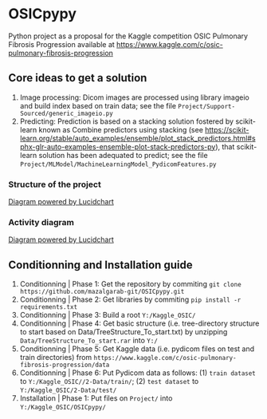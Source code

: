 # OSICpypy
Python project as a proposal for the Kaggle competition OSIC Pulmonary Fibrosis Progression available at https://www.kaggle.com/c/osic-pulmonary-fibrosis-progression

## Core ideas to get a solution

1. Image processing: Dicom images are processed using library imageio and build index based on train data; see the file `Project/Support-Sourced/generic_imageio.py`
2. Predicting: Prediction is based on a stacking solution fostered by scikit-learn known as Combine predictors using stacking (see https://scikit-learn.org/stable/auto_examples/ensemble/plot_stack_predictors.html#sphx-glr-auto-examples-ensemble-plot-stack-predictors-py), that scikit-learn solution has been adequated to predict; see the file `Project/MLModel/MachineLearningModel_PydicomFeatures.py`

### Structure of the project

[Diagram powered by Lucidchart](https://lucid.app/publicSegments/view/e2e5459f-ec5b-402d-b229-996608c53945/image.png)

### Activity diagram

[Diagram powered by Lucidchart](https://lucid.app/publicSegments/view/c03a61ce-5d1c-4e7f-9fcd-f62e444996c1/image.png)

## Conditionning and Installation guide

1. Conditionning | Phase 1: Get the repository by commiting `git clone https://github.com/mazalgarab-git/OSICpypy.git`
2. Conditionning | Phase 2: Get libraries by commiting `pip install -r requirements.txt`
3. Conditionning | Phase 3: Build a root `Y:/Kaggle_OSIC/`
4. Conditionning | Phase 4: Get basic structure (i.e. tree-directory structure to start based on Data/TreeStructure_To_start.txt) by unzipping `Data/TreeStructure_To_start.rar` into `Y:/`
5. Conditionning | Phase 5: Get Kaggle data (i.e. pydicom files on test and train directories) from `https://www.kaggle.com/c/osic-pulmonary-fibrosis-progression/data`
6. Conditionning | Phase 6: Put Pydicom data as follows: (1) `train dataset` to `Y:/Kaggle_OSIC//2-Data/train/`; (2) `test dataset` to `Y:/Kaggle_OSIC/2-Data/test/`
7. Installation | Phase 1: Put files on `Project/` into `Y:/Kaggle_OSIC/OSICpypy/`
